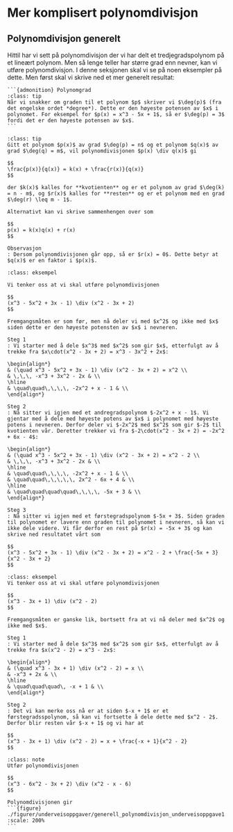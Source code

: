 # Mer komplisert polynomdivisjon

## Polynomdivisjon generelt
Hittil har vi sett på polynomdivisjon der vi har delt et tredjegradspolynom på et lineært polynom.
Men så lenge teller har større grad enn nevner, kan vi utføre polynomdivisjon. I denne seksjonen skal vi se på noen eksempler på dette. Men først skal vi skrive ned et mer generelt resultat:

````{margin} 
```{admonition} Polynomgrad
:class: tip
Når vi snakker om graden til et polynom $p$ skriver vi $\deg(p)$ (fra det engelske ordet *degree*). Dette er den høyeste potensen av $x$ i polynomet. For eksempel for $p(x) = x^3 - 5x + 1$, så er $\deg(p) = 3$ fordi det er den høyeste potensen av $x$.
```
````


```{admonition} Polynomdivisjon (generelt)
:class: tip
Gitt et polynom $p(x)$ av grad $\deg(p) = n$ og et polynom $q(x)$ av grad $\deg(q) = m$, vil polynomdivisjonen $p(x) \div q(x)$ gi

$$
\frac{p(x)}{q(x)} = k(x) + \frac{r(x)}{q(x)}
$$

der $k(x)$ kalles for **kvotienten** og er et polynom av grad $\deg(k) = n - m$, og $r(x)$ kalles for **resten** og er et polynom med en grad $\deg(r) \leq m - 1$.

Alternativt kan vi skrive sammenhengen over som

$$
p(x) = k(x)q(x) + r(x)
$$

Observasjon
: Dersom polynomdivisjonen går opp, så er $r(x) = 0$. Dette betyr at $q(x)$ er en faktor i $p(x)$.
```



```{admonition} Eksempel 1 (tredjegradspolynom delt med andregradspolynom)
:class: eksempel

Vi tenker oss at vi skal utføre polynomdivisjonen

$$
(x^3 - 5x^2 + 3x - 1) \div (x^2 - 3x + 2)
$$

Fremgangsmåten er som før, men nå deler vi med $x^2$ og ikke med $x$ siden dette er den høyeste potensten av $x$ i nevneren. 

Steg 1
: Vi starter med å dele $x^3$ med $x^2$ som gir $x$, etterfulgt av å trekke fra $x\cdot(x^2 - 3x + 2) = x^3 - 3x^2 + 2x$:

\begin{align*}
& (\quad x^3 - 5x^2 + 3x - 1) \div (x^2 - 3x + 2) = x^2 \\
& \,\,\, -x^3 + 3x^2 - 2x & \\
\hline
& \quad\quad\,\,\,\, -2x^2 + x - 1 & \\
\end{align*}

Steg 2
: Nå sitter vi igjen med et andregradspolynom $-2x^2 + x - 1$. Vi gjentar med å dele med høyeste potens av $x$ i polynomet med høyeste potens i nevneren. Derfor deler vi $-2x^2$ med $x^2$ som gir $-2$ til kvotienten vår. Deretter trekker vi fra $-2\cdot(x^2 - 3x + 2) = -2x^2 + 6x - 4$:

\begin{align*}
& (\quad x^3 - 5x^2 + 3x - 1) \div (x^2 - 3x + 2) = x^2 - 2 \\
& \,\,\, -x^3 + 3x^2 - 2x & \\
\hline
& \quad\quad\,\,\,\, -2x^2 + x - 1 & \\
& \quad\quad\,\,\,\,\, 2x^2 - 6x + 4 & \\
\hline
& \quad\quad\quad\quad\,\,\,\, -5x + 3 & \\
\end{align*}

Steg 3
: Nå sitter vi igjen med et førstegradspolynom $-5x + 3$. Siden graden til polynomet er lavere enn graden til polynomet i nevneren, så kan vi ikke dele videre. Vi får derfor en rest på $r(x) = -5x + 3$ og kan skrive ned resultatet vårt som

$$
(x^3 - 5x^2 + 3x - 1) \div (x^2 - 3x + 2) = x^2 - 2 + \frac{-5x + 3}{x^2 - 3x + 2}
$$
```

````{admonition} Eksempel 2 (tredjegradspolynom delt med andregradspolynom)
:class: eksempel
Vi tenker oss at vi skal utføre polynomdivisjonen

$$
(x^3 - 3x + 1) \div (x^2 - 2)
$$

Fremgangsmåten er ganske lik, bortsett fra at vi nå deler med $x^2$ og ikke med $x$. 

Steg 1
: Vi starter med å dele $x^3$ med $x^2$ som gir $x$, etterfulgt av å trekke fra $x(x^2 - 2) = x^3 - 2x$:

\begin{align*}
& (\quad x^3 - 3x + 1) \div (x^2 - 2) = x \\
& -x^3 + 2x & \\
\hline
& \quad\quad\quad\, -x + 1 & \\
\end{align*}

Steg 2
: Det vi kan merke oss nå er at siden $-x + 1$ er et førstegradsspolynom, så kan vi fortsette å dele dette med $x^2 - 2$. Derfor blir resten vår $-x + 1$ og vi har at 

$$
(x^3 - 3x + 1) \div (x^2 - 2) = x + \frac{-x + 1}{x^2 - 2}
$$
````

```{admonition} Underveisoppgave 1
:class: note
Utfør polynomdivisjonen

$$
(x^3 - 6x^2 - 3x + 2) \div (x^2 - x - 6)
$$
```

````{dropdown} Løsning
Polynomdivisjonen gir
```{figure} ./figurer/underveisoppgaver/generell_polynomdivisjon_underveisoppgave1.svg
:scale: 200%
```
````